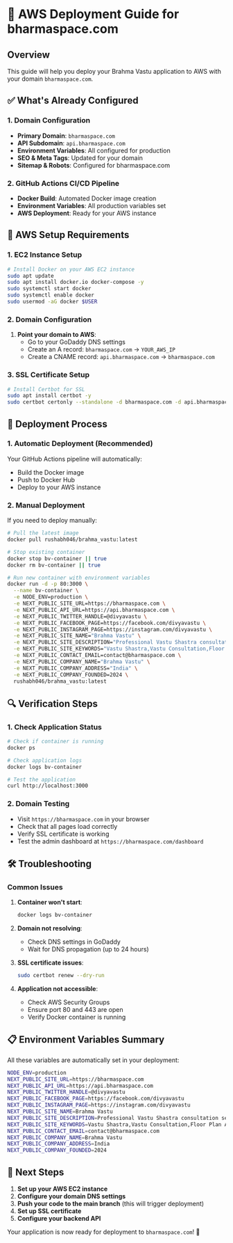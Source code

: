 # 🚀 AWS Deployment Guide for bharmaspace.com

## Overview
This guide will help you deploy your Brahma Vastu application to AWS with your domain `bharmaspace.com`.

## ✅ What's Already Configured

### 1. Domain Configuration
- **Primary Domain**: `bharmaspace.com`
- **API Subdomain**: `api.bharmaspace.com`
- **Environment Variables**: All configured for production
- **SEO & Meta Tags**: Updated for your domain
- **Sitemap & Robots**: Configured for bharmaspace.com

### 2. GitHub Actions CI/CD Pipeline
- **Docker Build**: Automated Docker image creation
- **Environment Variables**: All production variables set
- **AWS Deployment**: Ready for your AWS instance

## 🔧 AWS Setup Requirements

### 1. EC2 Instance Setup
```bash
# Install Docker on your AWS EC2 instance
sudo apt update
sudo apt install docker.io docker-compose -y
sudo systemctl start docker
sudo systemctl enable docker
sudo usermod -aG docker $USER
```

### 2. Domain Configuration
1. **Point your domain to AWS**:
   - Go to your GoDaddy DNS settings
   - Create an A record: `bharmaspace.com` → `YOUR_AWS_IP`
   - Create a CNAME record: `api.bharmaspace.com` → `bharmaspace.com`

### 3. SSL Certificate Setup
```bash
# Install Certbot for SSL
sudo apt install certbot -y
sudo certbot certonly --standalone -d bharmaspace.com -d api.bharmaspace.com
```

## 🚀 Deployment Process

### 1. Automatic Deployment (Recommended)
Your GitHub Actions pipeline will automatically:
- Build the Docker image
- Push to Docker Hub
- Deploy to your AWS instance

### 2. Manual Deployment
If you need to deploy manually:

```bash
# Pull the latest image
docker pull rushabh046/brahma_vastu:latest

# Stop existing container
docker stop bv-container || true
docker rm bv-container || true

# Run new container with environment variables
docker run -d -p 80:3000 \
  --name bv-container \
  -e NODE_ENV=production \
  -e NEXT_PUBLIC_SITE_URL=https://bharmaspace.com \
  -e NEXT_PUBLIC_API_URL=https://api.bharmaspace.com \
  -e NEXT_PUBLIC_TWITTER_HANDLE=@divyavastu \
  -e NEXT_PUBLIC_FACEBOOK_PAGE=https://facebook.com/divyavastu \
  -e NEXT_PUBLIC_INSTAGRAM_PAGE=https://instagram.com/divyavastu \
  -e NEXT_PUBLIC_SITE_NAME="Brahma Vastu" \
  -e NEXT_PUBLIC_SITE_DESCRIPTION="Professional Vastu Shastra consultation services. Get instant Vastu analysis of your floor plan, expert tips, remedies, and comprehensive guidance for your home and office." \
  -e NEXT_PUBLIC_SITE_KEYWORDS="Vastu Shastra,Vastu Consultation,Floor Plan Analysis,Home Vastu,Office Vastu,Vastu Expert,Vastu Tips,Vastu Remedies,Brahma Vastu,Vastu Analysis,Vastu Check,Vastu Services" \
  -e NEXT_PUBLIC_CONTACT_EMAIL=contact@bharmaspace.com \
  -e NEXT_PUBLIC_COMPANY_NAME="Brahma Vastu" \
  -e NEXT_PUBLIC_COMPANY_ADDRESS="India" \
  -e NEXT_PUBLIC_COMPANY_FOUNDED=2024 \
  rushabh046/brahma_vastu:latest
```

## 🔍 Verification Steps

### 1. Check Application Status
```bash
# Check if container is running
docker ps

# Check application logs
docker logs bv-container

# Test the application
curl http://localhost:3000
```

### 2. Domain Testing
- Visit `https://bharmaspace.com` in your browser
- Check that all pages load correctly
- Verify SSL certificate is working
- Test the admin dashboard at `https://bharmaspace.com/dashboard`

## 🛠️ Troubleshooting

### Common Issues

1. **Container won't start**:
   ```bash
   docker logs bv-container
   ```

2. **Domain not resolving**:
   - Check DNS settings in GoDaddy
   - Wait for DNS propagation (up to 24 hours)

3. **SSL certificate issues**:
   ```bash
   sudo certbot renew --dry-run
   ```

4. **Application not accessible**:
   - Check AWS Security Groups
   - Ensure port 80 and 443 are open
   - Verify Docker container is running

## 📋 Environment Variables Summary

All these variables are automatically set in your deployment:

```bash
NODE_ENV=production
NEXT_PUBLIC_SITE_URL=https://bharmaspace.com
NEXT_PUBLIC_API_URL=https://api.bharmaspace.com
NEXT_PUBLIC_TWITTER_HANDLE=@divyavastu
NEXT_PUBLIC_FACEBOOK_PAGE=https://facebook.com/divyavastu
NEXT_PUBLIC_INSTAGRAM_PAGE=https://instagram.com/divyavastu
NEXT_PUBLIC_SITE_NAME=Brahma Vastu
NEXT_PUBLIC_SITE_DESCRIPTION=Professional Vastu Shastra consultation services...
NEXT_PUBLIC_SITE_KEYWORDS=Vastu Shastra,Vastu Consultation,Floor Plan Analysis...
NEXT_PUBLIC_CONTACT_EMAIL=contact@bharmaspace.com
NEXT_PUBLIC_COMPANY_NAME=Brahma Vastu
NEXT_PUBLIC_COMPANY_ADDRESS=India
NEXT_PUBLIC_COMPANY_FOUNDED=2024
```

## 🎯 Next Steps

1. **Set up your AWS EC2 instance**
2. **Configure your domain DNS settings**
3. **Push your code to the main branch** (this will trigger deployment)
4. **Set up SSL certificate**
5. **Configure your backend API**

Your application is now ready for deployment to `bharmaspace.com`! 🚀

